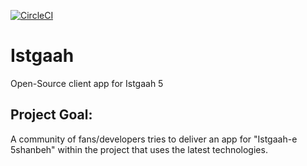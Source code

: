[![CircleCI](https://circleci.com/gh/farshadtx/Istgaah/tree/master.svg?style=svg)](https://circleci.com/gh/farshadtx/Istgaah/tree/master)

# Istgaah
Open-Source client app for Istgaah 5

## Project Goal:
A community of fans/developers tries to deliver an app for "Istgaah-e 5shanbeh" within the project that uses the latest technologies.
